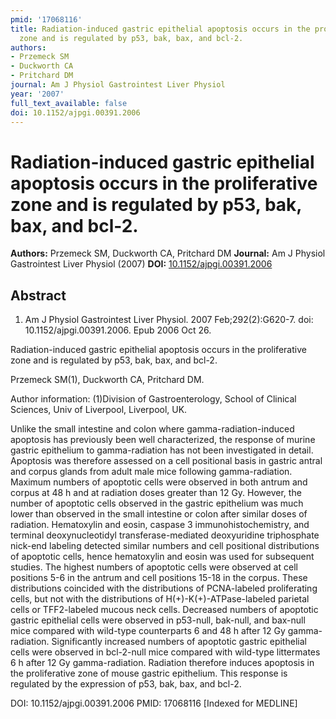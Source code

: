 ```yaml
---
pmid: '17068116'
title: Radiation-induced gastric epithelial apoptosis occurs in the proliferative
  zone and is regulated by p53, bak, bax, and bcl-2.
authors:
- Przemeck SM
- Duckworth CA
- Pritchard DM
journal: Am J Physiol Gastrointest Liver Physiol
year: '2007'
full_text_available: false
doi: 10.1152/ajpgi.00391.2006
---
```


# Radiation-induced gastric epithelial apoptosis occurs in the proliferative zone and is regulated by p53, bak, bax, and bcl-2.
**Authors:** Przemeck SM, Duckworth CA, Pritchard DM
**Journal:** Am J Physiol Gastrointest Liver Physiol (2007)
**DOI:** [10.1152/ajpgi.00391.2006](https://doi.org/10.1152/ajpgi.00391.2006)

## Abstract

1. Am J Physiol Gastrointest Liver Physiol. 2007 Feb;292(2):G620-7. doi: 
10.1152/ajpgi.00391.2006. Epub 2006 Oct 26.

Radiation-induced gastric epithelial apoptosis occurs in the proliferative zone 
and is regulated by p53, bak, bax, and bcl-2.

Przemeck SM(1), Duckworth CA, Pritchard DM.

Author information:
(1)Division of Gastroenterology, School of Clinical Sciences, Univ of Liverpool, 
Liverpool, UK.

Unlike the small intestine and colon where gamma-radiation-induced apoptosis has 
previously been well characterized, the response of murine gastric epithelium to 
gamma-radiation has not been investigated in detail. Apoptosis was therefore 
assessed on a cell positional basis in gastric antral and corpus glands from 
adult male mice following gamma-radiation. Maximum numbers of apoptotic cells 
were observed in both antrum and corpus at 48 h and at radiation doses greater 
than 12 Gy. However, the number of apoptotic cells observed in the gastric 
epithelium was much lower than observed in the small intestine or colon after 
similar doses of radiation. Hematoxylin and eosin, caspase 3 
immunohistochemistry, and terminal deoxynucleotidyl transferase-mediated 
deoxyuridine triphosphate nick-end labeling detected similar numbers and cell 
positional distributions of apoptotic cells, hence hematoxylin and eosin was 
used for subsequent studies. The highest numbers of apoptotic cells were 
observed at cell positions 5-6 in the antrum and cell positions 15-18 in the 
corpus. These distributions coincided with the distributions of PCNA-labeled 
proliferating cells, but not with the distributions of H(+)-K(+)-ATPase-labeled 
parietal cells or TFF2-labeled mucous neck cells. Decreased numbers of apoptotic 
gastric epithelial cells were observed in p53-null, bak-null, and bax-null mice 
compared with wild-type counterparts 6 and 48 h after 12 Gy gamma-radiation. 
Significantly increased numbers of apoptotic gastric epithelial cells were 
observed in bcl-2-null mice compared with wild-type littermates 6 h after 12 Gy 
gamma-radiation. Radiation therefore induces apoptosis in the proliferative zone 
of mouse gastric epithelium. This response is regulated by the expression of 
p53, bak, bax, and bcl-2.

DOI: 10.1152/ajpgi.00391.2006
PMID: 17068116 [Indexed for MEDLINE]
